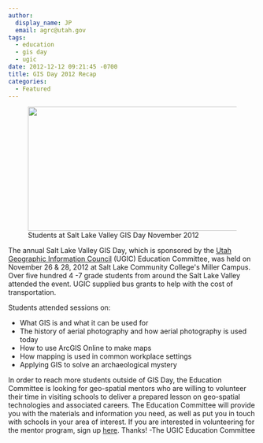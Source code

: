 ```yaml
---
author:
  display_name: JP
  email: agrc@utah.gov
tags:
  - education
  - gis day
  - ugic
date: 2012-12-12 09:21:45 -0700
title: GIS Day 2012 Recap
categories:
  - Featured
---
```

<figure class="caption caption--right"><img title="Students at Salt Lake Valley GIS Day November 2012" src="{{ "/images/GIS-Day-2-2012-010-800x450.jpg" | prepend: site.baseurl }}" alt="" width="448" height="252" /><figcaption class="caption__text">Students at Salt Lake Valley GIS Day November 2012</figcaption></figure>
<p>The annual Salt Lake Valley GIS Day, which is sponsored by the <a href="http://www.ugic.info/">Utah Geographic Information Council</a> (UGIC) Education Committee, was held on November 26 &amp; 28, 2012 at Salt Lake Community College's Miller Campus. Over five hundred 4 -7 grade students from around the Salt Lake Valley attended the event. UGIC supplied bus grants to help with the cost of transportation.</p>
<p>Students attended sessions on:</p>
<ul>
<li>What GIS is and what it can be used for</li>
<li>The history of aerial photography and how aerial photography is used today</li>
<li>How to use ArcGIS Online to make maps</li>
<li>How mapping is used in common workplace settings</li>
<li>Applying GIS to solve an archaeological mystery</li>
</ul>
<p>In order to reach more students outside of GIS Day, the Education Committee is looking for geo-spatial mentors who are willing to volunteer their time in visiting schools to deliver a prepared lesson on geo-spatial technologies and associated careers. The Education Committee will provide you with the materials and information you need, as well as put you in touch with schools in your area of interest. If you are interested in volunteering for the mentor program, sign up <a href="http://ugic.us2.list-manage.com/subscribe?u=ec7bb52d2d61c33cc69b2e881&amp;id=c6e8bb17e3" target="_blank" rel="noopener">here</a>. Thanks! -The UGIC Education Committee</p>
